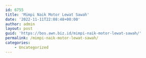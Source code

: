 ```yaml
---
id: 6755
title: 'Mimpi Naik Motor Lewat Sawah'
date: '2022-11-11T22:08:48+00:00'
author: admin
layout: post
guid: 'https://bos.awn.biz.id/mimpi-naik-motor-lewat-sawah/'
permalink: /mimpi-naik-motor-lewat-sawah/
categories:
    - Uncategorized
---
```


